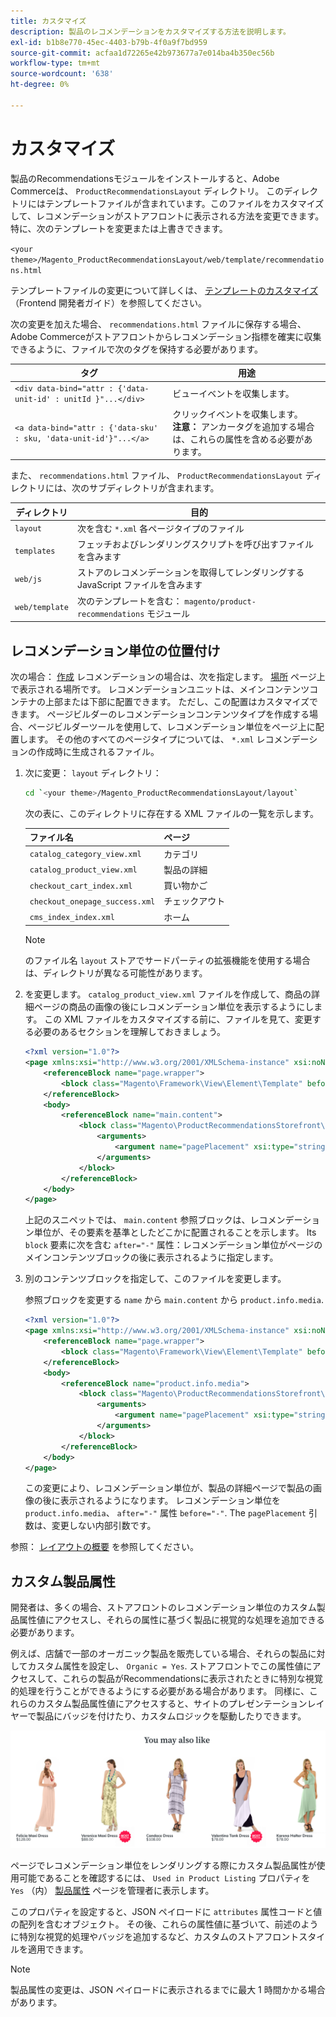 ```yaml
---
title: カスタマイズ
description: 製品のレコメンデーションをカスタマイズする方法を説明します。
exl-id: b1b8e770-45ec-4403-b79b-4f0a9f7bd959
source-git-commit: acfaa1d72265e42b973677a7e014ba4b350ec56b
workflow-type: tm+mt
source-wordcount: '638'
ht-degree: 0%

---
```


# カスタマイズ

製品のRecommendationsモジュールをインストールすると、Adobe Commerceは、 `ProductRecommendationsLayout` ディレクトリ。 このディレクトリにはテンプレートファイルが含まれています。このファイルをカスタマイズして、レコメンデーションがストアフロントに表示される方法を変更できます。 特に、次のテンプレートを変更または上書きできます。

`<your theme>/Magento_ProductRecommendationsLayout/web/template/recommendations.html`

テンプレートファイルの変更について詳しくは、 [テンプレートのカスタマイズ](https://developer.adobe.com/commerce/frontend-core/guide/templates/walkthrough/) （Frontend 開発者ガイド）を参照してください。

次の変更を加えた場合、 `recommendations.html` ファイルに保存する場合、Adobe Commerceがストアフロントからレコメンデーション指標を確実に収集できるように、ファイルで次のタグを保持する必要があります。

| タグ | 用途 |
|---|---|
| `<div data-bind="attr : {'data-unit-id' : unitId }"...</div>` | ビューイベントを収集します。 |
| `<a data-bind="attr : {'data-sku' : sku, 'data-unit-id'}"...</a>` | クリックイベントを収集します。 <br/>**注意：** アンカータグを追加する場合は、これらの属性を含める必要があります。 |

また、 `recommendations.html` ファイル、 `ProductRecommendationsLayout` ディレクトリには、次のサブディレクトリが含まれます。

| ディレクトリ | 目的 |
|---|---|
| `layout` | 次を含む `*.xml` 各ページタイプのファイル |
| `templates` | フェッチおよびレンダリングスクリプトを呼び出すファイルを含みます |
| `web/js` | ストアのレコメンデーションを取得してレンダリングする JavaScript ファイルを含みます |
| `web/template` | 次のテンプレートを含む： `magento/product-recommendations` モジュール |

## レコメンデーション単位の位置付け

次の場合： [作成](create.md) レコメンデーションの場合は、次を指定します。 [場所](placement.md) ページ上で表示される場所です。 レコメンデーションユニットは、メインコンテンツコンテナの上部または下部に配置できます。 ただし、この配置はカスタマイズできます。 ページビルダーのレコメンデーションコンテンツタイプを作成する場合、ページビルダーツールを使用して、レコメンデーション単位をページ上に配置します。 その他のすべてのページタイプについては、 `*.xml` レコメンデーションの作成時に生成されるファイル。

1. 次に変更： `layout` ディレクトリ：

   ```bash
   cd `<your theme>/Magento_ProductRecommendationsLayout/layout`
   ```

   次の表に、このディレクトリに存在する XML ファイルの一覧を示します。

   | ファイル名 | ページ |
   |---|---|
   | `catalog_category_view.xml` | カテゴリ |
   | `catalog_product_view.xml` | 製品の詳細 |
   | `checkout_cart_index.xml` | 買い物かご |
   | `checkout_onepage_success.xml` | チェックアウト |
   | `cms_index_index.xml` | ホーム |

   >[!NOTE]
   >
   >のファイル名 `layout` ストアでサードパーティの拡張機能を使用する場合は、ディレクトリが異なる可能性があります。

1. を変更します。 `catalog_product_view.xml` ファイルを作成して、商品の詳細ページの商品の画像の後にレコメンデーション単位を表示するようにします。 この XML ファイルをカスタマイズする前に、ファイルを見て、変更する必要のあるセクションを理解しておきましょう。

   ```xml
   <?xml version="1.0"?>
   <page xmlns:xsi="http://www.w3.org/2001/XMLSchema-instance" xsi:noNamespaceSchemaLocation="urn:magento:framework:View/Layout/etc/page_configuration.xsd">
       <referenceBlock name="page.wrapper">
           <block class="Magento\Framework\View\Element\Template" before="-" name="product_recommendations_fetcher" template="Magento_ProductRecommendationsStorefront::fetcher.phtml" />
       </referenceBlock>
       <body>
           <referenceBlock name="main.content">
               <block class="Magento\ProductRecommendationsStorefront\Block\Renderer" after="-" name="product_recommendations_product_below_content" template="Magento_ProductRecommendationsStorefront::renderer.phtml">
                   <arguments>
                       <argument name="pagePlacement" xsi:type="string">below-main-content</argument>
                   </arguments>
               </block>
           </referenceBlock>
       </body>
   </page>
   ```

   上記のスニペットでは、 `main.content` 参照ブロックは、レコメンデーション単位が、その要素を基準としたどこかに配置されることを示します。 Its `block` 要素に次を含む `after="-"` 属性：レコメンデーション単位がページのメインコンテンツブロックの後に表示されるように指定します。

1. 別のコンテンツブロックを指定して、このファイルを変更します。

   参照ブロックを変更する `name` から `main.content` から `product.info.media`.

   ```xml
   <?xml version="1.0"?>
   <page xmlns:xsi="http://www.w3.org/2001/XMLSchema-instance" xsi:noNamespaceSchemaLocation="urn:magento:framework:View/Layout/etc/page_configuration.xsd">
       <referenceBlock name="page.wrapper">
           <block class="Magento\Framework\View\Element\Template" before="-" name="product_recommendations_fetcher" template="Magento_ProductRecommendationsStorefront::fetcher.phtml" />
       </referenceBlock>
       <body>
           <referenceBlock name="product.info.media">
               <block class="Magento\ProductRecommendationsStorefront\Block\Renderer" after="-" name="product_recommendations_product_below_content" template="Magento_ProductRecommendationsStorefront::renderer.phtml">
                   <arguments>
                       <argument name="pagePlacement" xsi:type="string">below-main-content</argument>
                   </arguments>
               </block>
           </referenceBlock>
       </body>
   </page>
   ```

   この変更により、レコメンデーション単位が、製品の詳細ページで製品の画像の後に表示されるようになります。 レコメンデーション単位を `product.info.media`、 `after="-"` 属性 `before="-"`. The `pagePlacement` 引数は、変更しない内部引数です。

参照： [レイアウトの概要](https://developer.adobe.com/commerce/frontend-core/guide/layouts/) を参照してください。

## カスタム製品属性

開発者は、多くの場合、ストアフロントのレコメンデーション単位のカスタム製品属性値にアクセスし、それらの属性に基づく製品に視覚的な処理を追加できる必要があります。

例えば、店舗で一部のオーガニック製品を販売している場合、それらの製品に対してカスタム属性を設定し、 `Organic = Yes`. ストアフロントでこの属性値にアクセスして、これらの製品がRecommendationsに表示されたときに特別な視覚的処理を行うことができるようにする必要がある場合があります。 同様に、これらのカスタム製品属性値にアクセスすると、サイトのプレゼンテーションレイヤーで製品にバッジを付けたり、カスタムロジックを駆動したりできます。

![バッジを追加](assets/unit-custom.png)

ページでレコメンデーション単位をレンダリングする際にカスタム製品属性が使用可能であることを確認するには、 `Used in Product Listing` プロパティを `Yes` （内） [製品属性](https://experienceleague.adobe.com/docs/commerce-admin/catalog/product-attributes/create/attribute-product-create.html) ページを管理者に表示します。

このプロパティを設定すると、JSON ペイロードに `attributes` 属性コードと値の配列を含むオブジェクト。 その後、これらの属性値に基づいて、前述のように特別な視覚的処理やバッジを追加するなど、カスタムのストアフロントスタイルを適用できます。

>[!NOTE]
>
>製品属性の変更は、JSON ペイロードに表示されるまでに最大 1 時間かかる場合があります。
